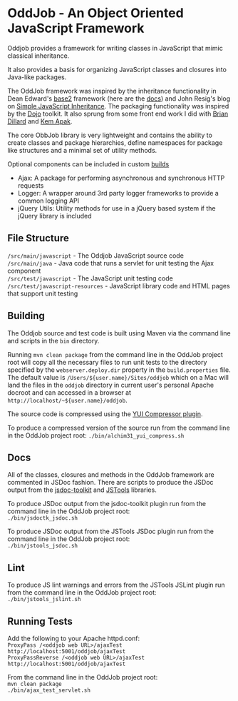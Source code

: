 OddJob - An Object Oriented JavaScript Framework
================================

Oddjob provides a framework for writing classes in JavaScript that mimic classical inheritance.

It also provides a basis for organizing JavaScript classes and closures into Java-like packages.

The OddJob framework was inspired by the inheritance functionality in Dean Edward's [base2](https://code.google.com/p/base2) framework (here are the [docs](http://base2.googlecode.com/svn/version/1.0.2/doc/base2.html#/doc/!base2.Base)) and John Resig's blog on [Simple JavaScript Inheritance](http://ejohn.org/blog/simple-javascript-inheritance).  The packaging functionality was inspired by the [Dojo](http://dojotoolkit.org) toolkit. It also sprung from some front end work I did with [Brian Dillard](http://www.briandillard.com) and [Kem Apak](http://www.linkedin.com/in/kemapak).

The core ObbJob library is very lightweight and contains the ability to create classes and package hierarchies, define namespaces for package like structures and a minimal set of utility methods.

Optional components can be included in custom [builds](http://oddjob.interzonedev.com)
+ Ajax: A package for performing asynchronous and synchronous HTTP requests
+ Logger: A wrapper around 3rd party logger frameworks to provide a common logging API
+ jQuery Utils: Utility methods for use in a jQuery based system if the jQuery library is included

File Structure
--------------

`/src/main/javascript` - The Oddjob JavaScript source code  
`/src/main/java` - Java code that runs a servlet for unit testing the Ajax component  
`/src/test/javascript` - The JavaScript unit testing code  
`/src/test/javascript-resources` - JavaScript library code and HTML pages that support unit testing  

Building
--------

The Oddjob source and test code is built using Maven via the command line and scripts in the `bin` directory.

Running `mvn clean package` from the command line in the OddJob project root will copy all the necessary files to run unit tests to the directory specified by the `webserver.deploy.dir` property in the `build.properties` file.  The default value is `/Users/${user.name}/Sites/oddjob` which on a Mac will land the files in the `oddjob` directory in current user's personal Apache docroot and can accessed in a browser at `http://localhost/~${user.name}/oddjob`.

The source code is compressed using the [YUI Compressor plugin](https://github.com/davidB/yuicompressor-maven-plugin).

To produce a compressed version of the source run from the command line in the OddJob project root:
`./bin/alchim31_yui_compress.sh`

Docs
----

All of the classes, closures and methods in the OddJob framework are commented in JSDoc fashion.  There are scripts to produce the JSDoc output from the [jsdoc-toolkit](http://code.google.com/p/jsdoctk-plugin) and [JSTools](http://www.dev.abiss.gr/mvn-jstools/) libraries.

To produce JSDoc output from the jsdoc-toolkit plugin run from the command line in the OddJob project root:  
`./bin/jsdoctk_jsdoc.sh`

To produce JSDoc output from the JSTools JSDoc plugin run from the command line in the OddJob project root:  
`./bin/jstools_jsdoc.sh`

Lint
----

To produce JS lint warnings and errors from the JSTools JSLint plugin run from the command line in the OddJob project root:  
`./bin/jstools_jslint.sh`

Running Tests
-------------

Add the following to your Apache httpd.conf:  
`ProxyPass /<oddjob web URL>/ajaxTest http://localhost:5001/oddjob/ajaxTest`  
`ProxyPassReverse /<oddjob web URL>/ajaxTest http://localhost:5001/oddjob/ajaxTest`

From the command line in the OddJob project root:  
`mvn clean package`  
`./bin/ajax_test_servlet.sh`
